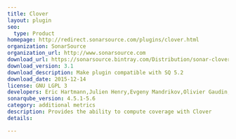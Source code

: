 ```yaml
---
title: Clover
layout: plugin
seo: 
  type: Product
homepage: http://redirect.sonarsource.com/plugins/clover.html
organization: SonarSource
organization_url: http://www.sonarsource.com
download_url: https://sonarsource.bintray.com/Distribution/sonar-clover/sonar-clover-plugin-3.1.jar
download_version: 3.1
download_description: Make plugin compatible with SQ 5.2
download_date: 2015-12-14
license: GNU LGPL 3
developers: Eric Hartmann,Julien Henry,Evgeny Mandrikov,Olivier Gaudin,Simon Brandhof
sonarqube_version: 4.5.1-5.6
category: additional metrics
description: Provides the ability to compute coverage with Clover
details: 

---
```

